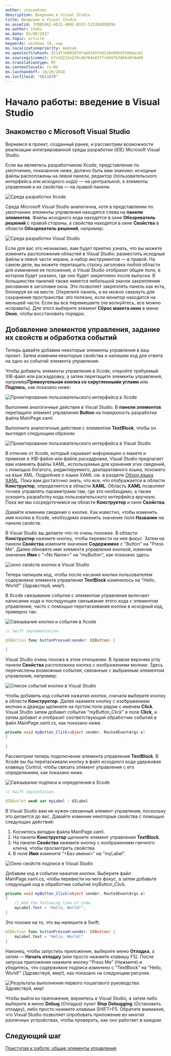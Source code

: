```yaml
---
author: stevewhims
description: Введение в Visual Studio
title: Введение в Visual Studio
ms.assetid: 7FBB50A2-6D22-4082-B333-5153DADDDE9A
ms.author: stwhi
ms.date: 02/08/2017
ms.topic: article
keywords: windows 10, uwp
ms.localizationpriority: medium
ms.openlocfilehash: 8219f1600297dfa60345fe8130e8954558b8ac61
ms.sourcegitcommit: b7e3d222e229cdbf04e837fcb94fb7d84a93de09
ms.translationtype: MT
ms.contentlocale: ru-RU
ms.lasthandoff: 10/26/2018
ms.locfileid: "5611079"
---
```

# <a name="getting-started-getting-around-in-visual-studio"></a>Начало работы: введение в Visual Studio


## <a name="getting-around-in-microsoft-visual-studio"></a>Знакомство с Microsoft Visual Studio

Вернемся в проект, созданный ранее, и рассмотрим возможности реализации интегрированной среды разработки (IDE) Microsoft Visual Studio.

Если вы являетесь разработчиком Xcode, представление по умолчанию, показанное ниже, должно быть вам знакомо: исходные файлы расположены на левой панели, редактор (пользовательского интерфейса или исходного кода) — на центральной, а элементы управления и их свойства — на правой панели.

![Среда разработки Xcode](images/ios-to-uwp/xcode-ide.png)

Среда Microsoft Visual Studio аналогична, хотя в представлении по умолчанию элементы управления находятся слева на **панели элементов**. Файлы исходного кода находятся в окне **Обозреватель решений** с правой стороны, а свойства находятся в окне **Свойства** в области **Обозреватель решений**, например:

![Среда разработки Visual Studio](images/ios-to-uwp/vs-ide.png)

Если для вас это незнакомо, вам будет приятно узнать, что вы можете изменить расположение областей в Visual Studio: разместить исходные файлы в левой части экрана, а набор инструментов — в правой. На самом деле, вы можете перетащить строку заголовка любой области для изменения ее положения, и Visual Studio отобразит общее поле, в котором будет указано, где оно будет закреплено после выпуска. В большинстве панелей также имеется небольшой значок закрепления рисования в заголовке окна. Это позволяет закреплять панель как есть, блокируя ее на месте. Открепите панель, и ее можно свернуть для сохранения пространства: это полезно, если монитор находится на меньшей части. Если вы все перемешаете (не волнуйтесь, все можно исправить). Для этого выберите элемент **Сброс макета окон** в меню **Окно**, чтобы восстановить порядок.

## <a name="adding-controls-setting-their-properties-and-responding-to-events"></a>Добавление элементов управления, задание их свойств и обработка событий

Теперь давайте добавим некоторые элементы управления в ваш проект. Затем изменим некоторые свойства и напишем код для ответа на одно из событий элемента управления.

Чтобы добавить элементы управления в Xcode, откройте требуемый XIB-файл или раскадровку, а затем перетащите элементы управления, например**Прямоугольная кнопка со скругленными углами** или **Подпись**, как показано ниже:

![Проектирование пользовательского интерфейса в Xcode](images/ios-to-uwp/xcode-add-button-label.png)

Выполним аналогичные действия в Visual Studio. В **панели элементов** перетащите элемент управления **Button** на поверхность разработки файла MainPage.xaml.

Выполните аналогичные действия с элементом **TextBlock**, чтобы он выглядел следующим образом:

![Проектирование пользовательского интерфейса в Visual Studio](images/ios-to-uwp/vs-add-button-label.png)

В отличие от Xcode, который скрывает информацию о макете и привязке в XIB-файле или файле раскадровки, Visual Studio предлагает вам изменять файлы XAML, используемые для хранения этих сведений, с помощью богатого, редактируемого, декларативного языка, похожего на язык XML. Подробнее о языке XAML см. в разделе [Обзор языка XAML](https://msdn.microsoft.com/library/windows/apps/mt185595). Пока вам достаточно знать, что все, что отображается в области **Конструктор**, определяется в области **XAML**. Область **XAML** позволяет точнее управлять параметрами там, где это необходимо, а также ускорить разработку кода пользовательского интерфейса вручную. Пока же мы сосредоточимся на области **Конструктор** и окне **Свойства**.

Давайте изменим сведения о кнопке. Как известно, чтобы изменить имя кнопки в Xcode, необходимо изменить значение поля **Название** на панели свойств.

В Visual Studio вы делаете что-то очень похожее. В области **Конструктор** нажмите кнопку, чтобы перевести на нее фокус. Затем на панели **Свойства** измените значение **Содержимое** с "Button" на "Press Me". Далее обновите имя элемента управления кнопкой, изменив значение **Имя** с "&lt;No Name&gt;" на "myButton", как показано здесь:

![окно свойств кнопки в Visual Studio](images/ios-to-uwp/vs-button-properties.png)

Теперь напишем код, чтобы после касания кнопки пользователем содержимое элемента управления **TextBlock** изменялось на  "Hello, World!" (Здравствуй, мир!).

В Xcode связывание события с элементом управления включает написание кода и последующее связывание этого кода с элементом управления, часто с помощью перетаскивания кнопки в исходный код, примерно так:

![Связывание кнопки и события в Xcode](images/ios-to-uwp/xcode-add-button-event.png)

```swift
// Swift implementation.

@IBAction func buttonPressed(sender: UIButton) {
    
}
```

Visual Studio очень похожа в этом отношении. В правом верхнем углу панели **Свойства** расположена кнопка с изображением молнии. Здесь перечислены возможные события, связанные с выбранным элементом управления, например:

![Список событий кнопки в Visual Studio](images/ios-to-uwp/vs-button-event.png)

Чтобы добавить код события нажатия кнопки, сначала выберите кнопку в области **Конструктор**. Далее нажмите кнопку с изображением молнии и дважды щелкните на пустом поле рядом с именем **Click**. Visual Studio затем добавит событие "myButton\_Click" в поле **Click**, а затем добавит и отобразит соответствующий обработчик событий в файл MainPage.xaml.cs, как показано ниже.

```csharp
private void myButton_Click(object sender, RoutedEventArgs e)
{

}
```

Рассмотрим теперь подключение элемента управления **TextBlock**. В Xcode вы бы перетаскивали кнопку в файл исходного кода удерживая клавишу Control, чтобы связать элемент управления с его определением, как показано ниже.

![Связывание подписи и определения в Xcode](images/ios-to-uwp/xcode-add-button-reference.png)

```swift
// Swift implentation.

@IBOutlet weak var myLabel : UILabel
```

В Visual Studio вам не нужен связанный элемент управления, поскольку это делается до вас. Давайте изменим некоторые свойства с помощью следующих действий:

1.  Коснитесь вкладки файла MainPage.xaml.
2.  На панели **Конструктор** щелкните элемент управления **TextBlock**.
3.  На панели **Свойства** нажмите кнопку с изображением гаечного ключа, чтобы просмотреть свойства.
4.  В поле **Имя** измените "&lt;Без имени&gt;" на "myLabel".

![Окно свойств подписи в Visual Studio](images/ios-to-uwp/vs-label-properties.png)

Добавим код в событие нажатия кнопки. Выберите файл MainPage.xaml.cs, чтобы перевести на него фокус, а затем добавьте следующий код в обработчик событий myButton\_Click.

```csharp
private void myButton_Click(object sender, RoutedEventArgs e)
{
    // Add the following line of code.    
    myLabel.Text = "Hello, World!";
}
```

Это похоже на то, что вы напишите в Swift:

```swift
@IBAction func buttonPressed(sender: UIButton) {
    myLabel.text = "Hello, World!"
}
```

Наконец, чтобы запустить приложение, выберите меню **Отладка**, а затем — **Начать отладку** (или просто нажмите клавишу F5). После запуска приложения нажмите кнопку "Press Me" (Нажмите) и убедитесь, что содержимое подписи изменено с "TextBlock" на "Hello, World!" (Здравствуй, мир!), как показано на следующем рисунке.

![Результаты выполнения первого пошагового руководства: Здравствуй, мир!](images/ios-to-uwp/vs-hello-world.png)

Чтобы выйти из приложения, вернитесь в Visual Studio, а затем либо выберите в меню **Debug** (Отладка) пункт **Stop Debugging** (Остановить отладку), либо просто нажмите клавиши SHIFT+F5. Обратите внимание, что Visual Studio позволяет опробовать приложение во многих различных устройствах, чтобы проверить, как оно работает в каждом.

## <a name="next-step"></a>Следующий шаг

[Приступая к работе: общие элементы управления](getting-started-common-controls.md)

